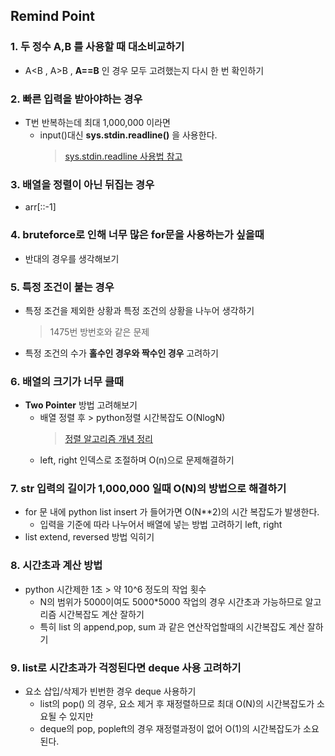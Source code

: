 ## Remind Point
### 1. 두 정수 A,B 를 사용할 때 대소비교하기 
+ A<B , A>B , **A==B** 인 경우 모두 고려했는지 다시 한 번 확인하기

### 2. 빠른 입력을 받아야하는 경우 
+ T번 반복하는데 최대 1,000,000 이라면
  + input()대신 **sys.stdin.readline()** 을 사용한다. 
    > [sys.stdin.readline 사용법 참고](https://velog.io/@yeseolee/Python-파이썬-입력-정리sys.stdin.readline)  

### 3. 배열을 정렬이 아닌 뒤집는 경우 
+ arr[::-1] 

### 4. bruteforce로 인해 너무 많은 for문을 사용하는가 싶을때 
+ 반대의 경우를 생각해보기 

### 5. 특정 조건이 붙는 경우 
+ 특정 조건을 제외한 상황과 특정 조건의 상황을 나누어 생각하기
  > 1475번 방번호와 같은 문제
+ 특정 조건의 수가 **홀수인 경우와 짝수인 경우** 고려하기

### 6. 배열의 크기가 너무 클때 
+ **Two Pointer** 방법 고려해보기
  + 배열 정렬 후 > python정렬 시간복잡도 O(NlogN)
    > [정렬 알고리즘 개념 정리](https://github.com/su3inni/algorithm/issues/3#issuecomment-1753235209)
  + left, right 인덱스로 조절하며 O(n)으로 문제해결하기

### 7. str 입력의 길이가 1,000,000 일때 O(N)의 방법으로 해결하기 
+ for 문 내에 python list insert 가 들어가면 O(N**2)의 시간 복잡도가 발생한다.
  + 입력을 기준에 따라 나누어서 배열에 넣는 방법 고려하기 left, right 
+ list extend, reversed 방법 익히기

### 8. 시간초과 계산 방법 
+ python 시간제한 1초 > 약 10^6 정도의 작업 횟수
  + N의 범위가 5000이여도 5000*5000 작업의 경우 시간초과 가능하므로 알고리즘 시간복잡도 계산 잘하기
  + 특히 list 의 append,pop, sum 과 같은 연산작업할때의 시간복잡도 계산 잘하기 

### 9. list로 시간초과가 걱정된다면 deque 사용 고려하기 
+ 요소 삽입/삭제가 빈번한 경우 deque 사용하기
  + list의 pop() 의 경우, 요소 제거 후 재정렬하므로 최대 O(N)의 시간복잡도가 소요될 수 있지만
  + deque의 pop, popleft의 경우 재정렬과정이 없어 O(1)의 시간복잡도가 소요된다. 
